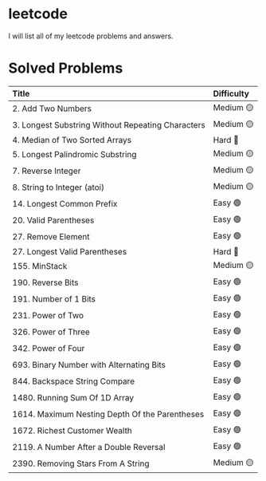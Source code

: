 # leetcode
I will list all of my leetcode problems and answers.

# Solved Problems 

| Title            | Difficulty |
|:----------------|:------------|
|2. Add Two Numbers | Medium :yellow_circle:|          
|3. Longest Substring Without Repeating Characters | Medium :yellow_circle:|    
|4. Median of Two Sorted Arrays | Hard :red_circle:| 
|5. Longest Palindromic Substring | Medium :yellow_circle:|
|7. Reverse Integer | Medium :yellow_circle:|
|8. String to Integer (atoi) | Medium :yellow_circle:|                 
|14. Longest Common Prefix | Easy :green_circle:|
|20. Valid Parentheses | Easy :green_circle:|
|27. Remove Element | Easy :green_circle:|
|27. Longest Valid Parentheses | Hard :red_circle:|
|155. MinStack | Medium :yellow_circle:|
|190. Reverse Bits | Easy :green_circle:|
|191. Number of 1 Bits | Easy :green_circle:|
|231. Power of Two | Easy :green_circle:|
|326. Power of Three | Easy :green_circle:|
|342. Power of Four | Easy :green_circle:|
|693. Binary Number with Alternating Bits | Easy :green_circle:|
|844. Backspace String Compare | Easy :green_circle:|
|1480. Running Sum Of 1D Array | Easy :green_circle:|
|1614. Maximum Nesting Depth Of the Parentheses | Easy :green_circle:|
|1672. Richest Customer Wealth | Easy :green_circle:|
|2119. A Number After a Double Reversal | Easy :green_circle:|
|2390. Removing Stars From A String | Medium :yellow_circle:|
